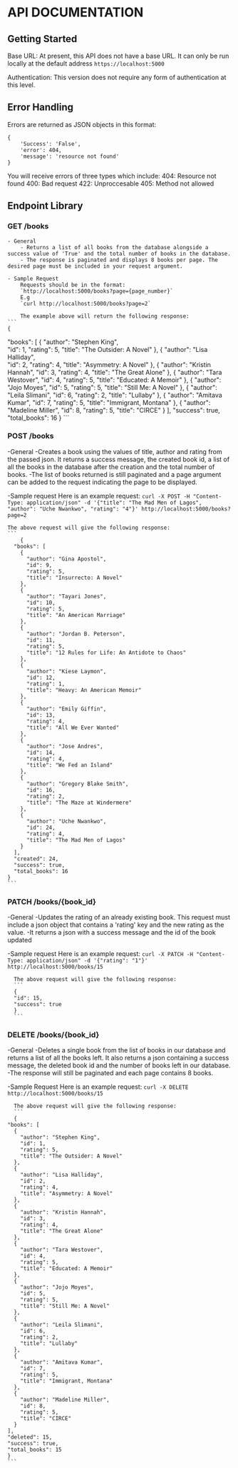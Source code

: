 # API DOCUMENTATION
## Getting Started

Base URL: At present, this API does not have a base URL. It can only be run locally at the default address `https://localhost:5000`

Authentication: This version does not require any form of authentication at this level.

## Error Handling
Errors are returned as JSON objects in this format:

```
{
    'Success': 'False',
    'error': 404,
    'message': 'resource not found'
}
```
You will receive errors of three types which include:
404: Resource not found
400: Bad request
422: Unproccesable
405: Method not allowed

## Endpoint Library
### GET /books
    - General
        - Returns a list of all books from the database alongside a success value of 'True' and the total number of books in the database.
        - The response is paginated and displays 8 books per page. The desired page must be included in your request argument.

    - Sample Request
        Requests should be in the format: 
        `http://localhost:5000/books?page={page_number}`
        E.g
        `curl http://localhost:5000/books?page=2`

        The example above will return the following response:
    ```
    {
  "books": [
    {
      "author": "Stephen King",       
      "id": 1, 
      "rating": 5, 
      "title": "The Outsider: A Novel"
    }, 
    {
      "author": "Lisa Halliday",      
      "id": 2, 
      "rating": 4, 
      "title": "Asymmetry: A Novel"
    }, 
    {
      "author": "Kristin Hannah", 
      "id": 3, 
      "rating": 4, 
      "title": "The Great Alone"
    }, 
    {
      "author": "Tara Westover", 
      "id": 4, 
      "rating": 5, 
      "title": "Educated: A Memoir"
    }, 
    {
      "author": "Jojo Moyes", 
      "id": 5, 
      "rating": 5, 
      "title": "Still Me: A Novel"
    }, 
    {
      "author": "Leila Slimani", 
      "id": 6, 
      "rating": 2, 
      "title": "Lullaby"
    }, 
    {
      "author": "Amitava Kumar", 
      "id": 7, 
      "rating": 5, 
      "title": "Immigrant, Montana"
    },
    {
      "author": "Madeline Miller",
      "id": 8,
      "rating": 5,
      "title": "CIRCE"
    }
  ],
  "success": true,
  "total_books": 16
    }
    ```

### POST /books
  -General
    -Creates a book using the values of title, author and rating from the passed json. It returns a success message, the created book id, a list of all the books in the database after the creation and the total number of books.
    -The list of books returned is still paginated and a page argument can be added to the request indicating the page to be displayed.

  -Sample request
    Here is an example request:
    `curl -X POST -H "Content-Type: application/json" -d '{"title": "The Mad Men of Lagos", "author": "Uche Nwankwo", "rating": "4"}' http://localhost:5000/books?page=2`

    The above request will give the following response:
    ```
        {
      "books": [
        {
          "author": "Gina Apostol",
          "id": 9,
          "rating": 5,
          "title": "Insurrecto: A Novel"
        },
        {
          "author": "Tayari Jones",
          "id": 10,
          "rating": 5,
          "title": "An American Marriage"
        },
        {
          "author": "Jordan B. Peterson",
          "id": 11,
          "rating": 5,
          "title": "12 Rules for Life: An Antidote to Chaos"
        },
        {
          "author": "Kiese Laymon",
          "id": 12,
          "rating": 1,
          "title": "Heavy: An American Memoir"
        },
        {
          "author": "Emily Giffin",
          "id": 13,
          "rating": 4,
          "title": "All We Ever Wanted"
        },
        {
          "author": "Jose Andres",
          "id": 14,
          "rating": 4,
          "title": "We Fed an Island"
        },
        {
          "author": "Gregory Blake Smith",
          "id": 16,
          "rating": 2,
          "title": "The Maze at Windermere"
        },
        {
          "author": "Uche Nwankwo",
          "id": 24,
          "rating": 4,
          "title": "The Mad Men of Lagos"
        }
      ],
      "created": 24,
      "success": true,
      "total_books": 16
    }
    ```

### PATCH /books/{book_id}

  -General
      -Updates the rating of an already existing book. This request must include a json object that contains a 'rating' key and the new rating as the value.
      -It returns a json with a success message and the id of the book updated

  -Sample request
      Here is an example request:
      `curl -X PATCH -H "Content-Type: application/json" -d '{"rating": "1"}' http://localhost:5000/books/15`

      The above request will give the following response:
      ```
      {
      "id": 15,
      "success": true
      }
      ```

### DELETE /books/{book_id}

  -General
      -Deletes a single book from the list of books in our database and returns a list of all the books left. It also returns a json containing a success message, the deleted book id and the number of books left in our database.
      -The response will still be paginated and each page contains 8 books.

  -Sample Request
      Here is an example request:
      `curl -X DELETE http://localhost:5000/books/15`

      The above request will give the following response:
      ```
      {
    "books": [
      {
        "author": "Stephen King",       
        "id": 1,
        "rating": 5,
        "title": "The Outsider: A Novel"
      },
      {
        "author": "Lisa Halliday",      
        "id": 2,
        "rating": 4,
        "title": "Asymmetry: A Novel"
      },
      {
        "author": "Kristin Hannah",
        "id": 3,
        "rating": 4,
        "title": "The Great Alone"
      },
      {
        "author": "Tara Westover",
        "id": 4,
        "rating": 5,
        "title": "Educated: A Memoir"
      },
      {
        "author": "Jojo Moyes",
        "id": 5,
        "rating": 5,
        "title": "Still Me: A Novel"
      },
      {
        "author": "Leila Slimani",
        "id": 6,
        "rating": 2,
        "title": "Lullaby"
      },
      {
        "author": "Amitava Kumar",
        "id": 7,
        "rating": 5,
        "title": "Immigrant, Montana"
      },
      {
        "author": "Madeline Miller",
        "id": 8,
        "rating": 5,
        "title": "CIRCE"
      }
    ],
    "deleted": 15,
    "success": true,
    "total_books": 15
    }
    ```






